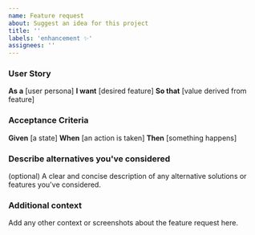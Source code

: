 ```yaml
---
name: Feature request
about: Suggest an idea for this project
title: ''
labels: 'enhancement ✨'
assignees: ''
---
```


### User Story

**As a** [user persona]
**I want** [desired feature]
**So that** [value derived from feature]

### Acceptance Criteria

**Given** [a state]
**When** [an action is taken]
**Then** [something happens]

### Describe alternatives you've considered
(optional) A clear and concise description of any alternative solutions or features you've considered.

### Additional context
Add any other context or screenshots about the feature request here.
